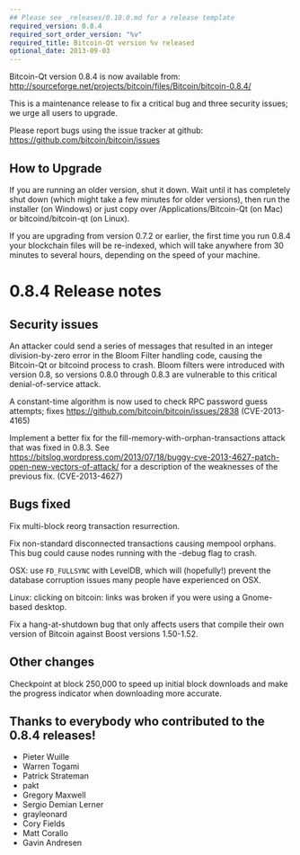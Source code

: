 ```yaml
---
## Please see _releases/0.10.0.md for a release template
required_version: 0.8.4
required_sort_order_version: "%v"
required_title: Bitcoin-Qt version %v released
optional_date: 2013-09-03
---
```

Bitcoin-Qt version 0.8.4 is now available from:
  <http://sourceforge.net/projects/bitcoin/files/Bitcoin/bitcoin-0.8.4/>

This is a maintenance release to fix a critical bug and three
security issues; we urge all users to upgrade.

Please report bugs using the issue tracker at github:
  <https://github.com/bitcoin/bitcoin/issues>


How to Upgrade
--------------

If you are running an older version, shut it down. Wait
until it has completely shut down (which might take a few minutes for older
versions), then run the installer (on Windows) or just copy over
/Applications/Bitcoin-Qt (on Mac) or bitcoind/bitcoin-qt (on Linux).

If you are upgrading from version 0.7.2 or earlier, the first time you
run 0.8.4 your blockchain files will be re-indexed, which will take
anywhere from 30 minutes to several hours, depending on the speed of
your machine.

0.8.4 Release notes
===================

Security issues
---------------

An attacker could send a series of messages that resulted in
an integer division-by-zero error in the Bloom Filter handling
code, causing the Bitcoin-Qt or bitcoind process to crash.
Bloom filters were introduced with version 0.8, so versions 0.8.0
through 0.8.3 are vulnerable to this critical denial-of-service attack.

A constant-time algorithm is now used to check RPC password
guess attempts; fixes <https://github.com/bitcoin/bitcoin/issues/2838>
(CVE-2013-4165)

Implement a better fix for the fill-memory-with-orphan-transactions
attack that was fixed in 0.8.3. See
<https://bitslog.wordpress.com/2013/07/18/buggy-cve-2013-4627-patch-open-new-vectors-of-attack/>
for a description of the weaknesses of the previous fix.
(CVE-2013-4627)

Bugs fixed
----------

Fix multi-block reorg transaction resurrection.

Fix non-standard disconnected transactions causing mempool orphans.
This bug could cause nodes running with the -debug flag to crash.

OSX: use `FD_FULLSYNC` with LevelDB, which will (hopefully!)
prevent the database corruption issues many people have
experienced on OSX.

Linux: clicking on bitcoin: links was broken if you were using
a Gnome-based desktop.

Fix a hang-at-shutdown bug that only affects users that compile
their own version of Bitcoin against Boost versions 1.50-1.52.

Other changes
-------------

Checkpoint at block 250,000 to speed up initial block downloads
and make the progress indicator when downloading more accurate.


Thanks to everybody who contributed to the 0.8.4 releases!
----------------------------------------------------------

* Pieter Wuille
* Warren Togami
* Patrick Strateman
* pakt
* Gregory Maxwell
* Sergio Demian Lerner
* grayleonard
* Cory Fields
* Matt Corallo
* Gavin Andresen
